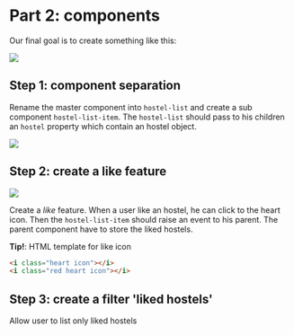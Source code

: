 # Part 2: components

Our final goal is to create something like this:

![](../resources/workshop-2.png)

## Step 1: component separation

Rename the master component into `hostel-list` and create a sub component `hostel-list-item`.
The `hostel-list` should pass to his children an `hostel` property which contain an hostel object.

![](../resources/components-presentation.png)

## Step 2: create a like feature

![](../resources/components-presentation-like-feature.png)

Create a *like* feature. When a user like an hostel, he can click to the heart icon.
Then the `hostel-list-item` should raise an event to his parent.
The parent component have to store the liked hostels.

**Tip!**: HTML template for like icon

```html
<i class="heart icon"></i>
<i class="red heart icon"></i>
```

## Step 3: create a filter 'liked hostels'

Allow user to list only liked hostels